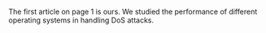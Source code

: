 The first article on page 1 is ours.
We studied the performance of different operating systems in handling DoS attacks.
